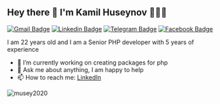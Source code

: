 ## Hey there 👋 I'm Kamil Huseynov 👨🏻‍💻

[![Gmail Badge](https://img.shields.io/badge/-Gmail-c14438?style=flat&logo=Gmail&logoColor=white)](mailto:musey2030@gmail.com "Connect via Email")
[![Linkedin Badge](https://img.shields.io/badge/-LinkedIn?style=flat&logo=Linkedin&logoColor=white)](https://www.linkedin.com/in/kamil-huseynov-8b2682201?locale=en_US "Connect on LinkedIn")
[![Telegram Badge](https://img.shields.io/badge/-@HUSEYNOVK?style=flat&logo=Telegram&logoColor=white)](https://t.me/HUSEYNOVK "Contact on Telegram")
[![Facebook Badge](https://img.shields.io/badge/-Facebook-0078FF?style=flat&logo=Facebook&logoColor=white)](https://www.facebook.com/kamil.huseynov.10004 "Connect on Facebook")


I am 22 years old and I am a Senior PHP developer with 5 years of experience

- 🔭 I’m currently working on creating packages for php
- 💬 Ask me about anything, I am happy to help
- 📫 How to reach me: [LinkedIn](https://www.linkedin.com/in/kamil-huseynov-8b2682201)



<img src="https://github-readme-stats.vercel.app/api?username=musey2020&show_icons=true&theme=gotham" alt="musey2020" />
